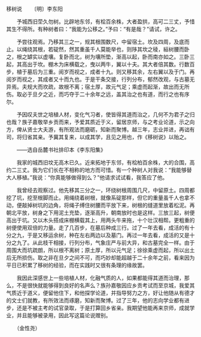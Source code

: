 移树说
　　〔明〕李东阳

　　予城西旧茔久勿树。比辟地东邻，有桧百余株，大者盈拱，高可二三丈，予惜其生不得所。有种树者曰：“我能为公移之。”予曰：“有是哉？”请试，许之。

　　予尝往观焉。乃移其三之一，规其根围数尺，中留宿土。坎及四周，及底而止。以绳绕其根，若碇然，然其重虽千人莫能举也，则陊其坎之稜，絙树腰而卧之，根之罅实以虚壤。复卧而北，树为壤所垫，渐高以起，卧而南亦如之。三卧三起，其高出于坎。棚木为床横载之，曳以两牛，翼以十夫。其大者倍其数。行数百步，植于墓后为三重。阅岁而视之，成者十九。则又移其余，左右翼以及于门。再阅岁而视之，其成者又十而九也。于是干条交接，行列分布，郁然改观，与古墓无异焉。夫规大而坎疏，故根不离；宿土厚，故元气足；乘虚而起渐，故出而无所伤。取必于旦夕之近，而巧夺于二十余年之远，盖其治之也有道，而行之也有序尔。

　　予因叹夫世之培植人材，变化气习者，使皆得其道而治之，几何不为君子之归也哉？族子嘉敬举乡贡而来，予爱其质近于义，留居京师，与之考业论道，示之向方，俾从贤士大夫游，有所观法而磨砺，知新而聚博。越三年，志业并进，再诎有司，将归省其亲。予冀其复来，以成其学，且见之用也，作《移树说》以贻之。

　　——选自岳麓书社排印本《李东阳集》　　

　　我家的城西旧坟无高木已久。近来拓地于东邻，有桧柏百余株，大的合围，高约二三丈。我为它们长在不相称的地方而可惜。有一个种树人对我说：“我能够替大人移植。”我说：“你真能够做得到么？”他请求试试看，我答应了他。

　　我曾经去观察过。他先移其三分之一，环绕树根周围几尺，中留原土。四周都挖了坑，挖至根脚而止。用绳绕着树根，就像系碇那样，但它的重量虽千人也拿不动，便敲掉树坑的边角，将绳子缚住树腰而平放下来，树根的缝道里放着松泥。再朝北平放，树身之下用泥土充垫，逐渐高升，朝南放时也是这样。三放三起，树便高出于坑。又以木头搭成床棚横载其上，用两头牛来拖，十个壮汉相帮。更粗重的树便使用双倍的力量。走了几百步，在墓后种成三行。过了一年去看，成活的有十分之九，于是又移运余树，种在左右两边以及墓门。再过一年去看，成活的又是十分之九了。从此枝干相接，行列分布，气象庄严与前大异，和古墓完全一样。由于周围大而坑疏朗，所以根不离树；原土厚，所以元气足；徐徐乘虚而起，所以出土后无所损伤。取之非在旦夕之间不可，而巧妙却能超越于二十余年之前，看来因为平日已积累了移树的经验，而在实践时又很有条理的缘故罢。

　　我因此深感世上一些培植人材，化融气质的人，如果都能得其道而治理，那么，不是很快就能够得到良好的名声么？族孙嘉敬因应乡贡考试而至京城，我爱其气质近于道义，便留他住下，和他探学论道，并指导努力之方，好让他随从有德才的文士们就教，有所效法而琢磨，知新而聚博。过了三年，他的志向学业都有进步，还是不被主考的试官录取，于是打算回乡省亲。我期望他能再来京师，成就学业，并且能够被录用，因此写这篇论说赠别。

　　（金性尧） 


